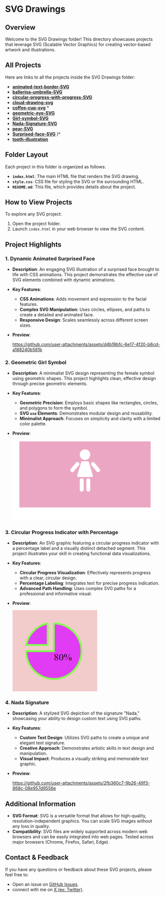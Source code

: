 # SVG Drawings

## Overview

Welcome to the SVG Drawings folder! This directory showcases projects that leverage SVG (Scalable Vector Graphics) for creating vector-based artwork and illustrations.

## All Projects
Here are links to all the projects inside the SVG Drawings folder:
- **[animated-text-border-SVG](#https://github.com/Nada-TB/creative-coding-projects/tree/main/svg-drawings/animated-text-border-SVG)**
- **[ballerina-umbrella-SVG](#https://github.com/Nada-TB/creative-coding-projects/tree/main/svg-drawings/ballerina-umbrella-SVG)** 
- **[circular-progress-with-progress-SVG](#https://github.com/Nada-TB/creative-coding-projects/tree/main/svg-drawings/circular-progress-with-percentage-svg)**
- **[cloud-drawing-svg](#https://github.com/Nada-TB/creative-coding-projects/tree/main/svg-drawings/cloud-drawing-svg)** 
- **[coffee-cup-svg](#https://github.com/Nada-TB/creative-coding-projects/tree/main/svg-drawings/coffee-cup-svg)** *
- **[geometric-eye-SVG](#https://github.com/Nada-TB/creative-coding-projects/tree/main/svg-drawings/geometric-eye-SVG)** 
- **[Girl-symbol-SVG](#https://github.com/Nada-TB/creative-coding-projects/tree/main/svg-drawings/Girl-symbol-SVG)** 
- **[Nada-Signature-SVG](#https://github.com/Nada-TB/creative-coding-projects/tree/main/svg-drawings/Nada-Signature-SVG)** 
- **[pear-SVG](#https://github.com/Nada-TB/creative-coding-projects/tree/main/svg-drawings/pear-SVG)** 
- **[Surprised-face-SVG](#https://github.com/Nada-TB/creative-coding-projects/tree/main/svg-drawings/Surprised-face-SVG)** )*
- **[tooth-illustration](#https://github.com/Nada-TB/creative-coding-projects/tree/main/svg-drawings/Tooth-illlustration)** 


## Folder Layout

Each project in this folder is organized as follows:

- **`index.html`**: The main HTML file that renders the SVG drawing.
- **`style.css`**: CSS file for styling the SVG or the surrounding HTML.
- **`README.md`**: This file, which provides details about the project.

## How to View Projects

To explore any SVG project:

1. Open the project folder.
2. Launch `index.html` in your web browser to view the SVG content.

## Project Highlights

### 1. **Dynamic Animated Surprised Face**
- **Description**: An engaging SVG illustration of a surprised face brought to life with CSS animations. This project demonstrates the effective use of SVG elements combined with dynamic animations.
- **Key Features**:
  - **CSS Animations**: Adds movement and expression to the facial features.
  - **Complex SVG Manipulation**: Uses circles, ellipses, and paths to create a detailed and animated face.
  - **Responsive Design**: Scales seamlessly across different screen sizes.
- **Preview**:
  
  https://github.com/user-attachments/assets/d4b19bfc-6e17-4f20-b6cd-a188240b581b

### 2. **Geometric Girl Symbol**
- **Description**: A minimalist SVG design representing the female symbol using geometric shapes. This project highlights clean, effective design through precise geometric elements.
- **Key Features**:
  - **Geometric Precision**: Employs basic shapes like rectangles, circles, and polygons to form the symbol.
  - **SVG `use` Elements**: Demonstrates modular design and reusability.
  - **Minimalist Approach**: Focuses on simplicity and clarity with a limited color palette.
- **Preview**:
  
  ![demo](https://github.com/Nada-TB/creative-coding-projects/blob/main/projects-preview/Screenshot%202024-07-26%20141723.png)

### 3. **Circular Progress Indicator with Percentage**
- **Description**: An SVG graphic featuring a circular progress indicator with a percentage label and a visually distinct detached segment. This project illustrates your skill in creating functional data visualizations.
- **Key Features**:
  - **Circular Progress Visualization**: Effectively represents progress with a clear, circular design.
  - **Percentage Labeling**: Integrates text for precise progress indication.
  - **Advanced Path Handling**: Uses complex SVG paths for a professional and informative visual.
- **Preview**:

  ![demo](https://github.com/Nada-TB/creative-coding-projects/blob/main/projects-preview/Screenshot%202024-07-26%20141826.png)

### 4. **Nada Signature**
- **Description**: A stylized SVG depiction of the signature "Nada," showcasing your ability to design custom text using SVG paths.
- **Key Features**:
  - **Custom Text Design**: Utilizes SVG paths to create a unique and elegant text signature.
  - **Creative Approach**: Demonstrates artistic skills in text design and manipulation.
  - **Visual Impact**: Produces a visually striking and memorable text graphic.
- **Preview**:

  https://github.com/user-attachments/assets/2fb360c7-9b26-49f3-868c-08e957d9556e

## Additional Information

- **SVG Format**: SVG is a versatile format that allows for high-quality, resolution-independent graphics. You can scale SVG images without any loss in quality.
- **Compatibility**: SVG files are widely supported across modern web browsers and can be easily integrated into web pages. Tested across major browsers (Chrome, Firefox, Safari, Edge).

## Contact & Feedback

If you have any questions or feedback about these SVG projects, please feel free to:

- Open an issue on [GitHub Issues](https://github.com/Nada-TB/creative-coding-projects/issues).
- connect with me on [X (ex: Twitter)](https://x.com/Nada__Ta).
